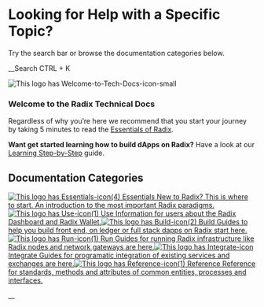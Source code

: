 #  Looking for Help with a Specific Topic?

Try the search bar or browse the documentation categories below.

__Search CTRL + K

![This logo has Welcome-to-Tech-Docs-icon-small](https://cdn.document360.io/50e78792-5410-4ac9-aa43-4612b4d33953/Images/Documentation/Welcome-to-Tech-Docs-icon-small.svg)

###  Welcome to the Radix Technical Docs

Regardless of why you’re here we recommend that you start your
journey by taking 5 minutes to read the [Essentials of Radix](https://docs.radixdlt.com/docs/essentials).

**Want get started learning how to build dApps on Radix?**
Have a look at our [Learning Step-by-Step](https://docs.radixdlt.com/docs/learning-step-by-step) guide.

##  Documentation Categories

[![This logo has Essentials-icon\(4\)](https://cdn.document360.io/50e78792-5410-4ac9-aa43-4612b4d33953/Images/Documentation/Essentials-icon\(4\).png) Essentials New to Radix? This is where to start. An introduction to the most important Radix paradigms.](/docs/essentials)[![This logo has Use-icon\(1\)](https://cdn.document360.io/50e78792-5410-4ac9-aa43-4612b4d33953/Images/Documentation/Use-icon\(1\).png) Use Information for users about the Radix Dashboard and Radix Wallet.](/docs/use)[![This logo has Build-icon\(2\)](https://cdn.document360.io/50e78792-5410-4ac9-aa43-4612b4d33953/Images/Documentation/Build-icon\(2\).png) Build Guides to help you build front end, on ledger or full stack dapps on Radix start here.](/docs/build)[![This logo has Run-icon\(1\)](https://cdn.document360.io/50e78792-5410-4ac9-aa43-4612b4d33953/Images/Documentation/Run-icon\(1\).png) Run Guides for running Radix infrastructure like Radix nodes and network gateways are here.](/docs/run)[![This logo has Integrate-icon](https://cdn.document360.io/50e78792-5410-4ac9-aa43-4612b4d33953/Images/Documentation/Integrate-icon.png) Integrate Guides for programatic integration of existing services and exchanges are here.](/docs/integrate)[![This logo has Reference-icon\(1\)](https://cdn.document360.io/50e78792-5410-4ac9-aa43-4612b4d33953/Images/Documentation/Reference-icon\(1\).png) Reference Reference for standards, methods and attributes of common entities, processes and interfaces.](/docs/reference)

__